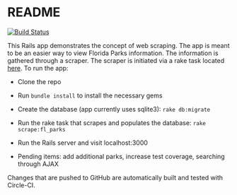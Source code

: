 # README

[![Build Status](https://circleci.com/gh/davidkarim/florida_parks.svg?style=shield&circle-token=f7b46a2470d521e17a5d1843e77c6d96fac4d1ad)](https://circleci.com/gh/davidkarim/florida_parks.svg?style=shield&circle-token=f7b46a2470d521e17a5d1843e77c6d96fac4d1ad)

This Rails app demonstrates the concept of web scraping. The app is meant to be an easier way to view Florida Parks information. The information is gathered through a scraper. The scraper is initiated via a rake task located [here](lib/tasks/scrape.rake). To run the app:

* Clone the repo

* Run `bundle install` to install the necessary gems

* Create the database (app currently uses sqlite3): `rake db:migrate`

* Run the rake task that scrapes and populates the database: `rake scrape:fl_parks`

* Run the Rails server and visit localhost:3000

* Pending items: add additional parks, increase test coverage, searching through AJAX

Changes that are pushed to GitHub are automatically built and tested with Circle-CI.
